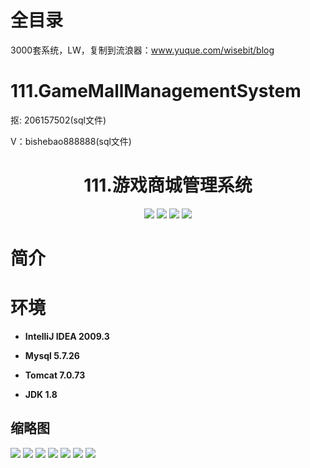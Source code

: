 # 全目录

3000套系统，LW，复制到流浪器：www.yuque.com/wisebit/blog
# 111.GameMallManagementSystem

<p>抠: 206157502(sql文件)</p>
<p>V：bishebao888888(sql文件)</p>

<p><h1 align="center">111.游戏商城管理系统</h1></p>


<p align="center">
	<img src="https://img.shields.io/badge/jdk-1.8-orange.svg"/>
    <img src="https://img.shields.io/badge/spring-5.x-lightgrey.svg"/>
    <img src="https://img.shields.io/badge/springmvc-3.x-blue.svg"/>
    <img src="https://img.shields.io/badge/mybatis-5.x-yellow.svg"/>
</p>

# 简介
>
> 



# 环境

- <b>IntelliJ IDEA 2009.3</b>

- <b>Mysql 5.7.26</b>

- <b>Tomcat 7.0.73</b>

- <b>JDK 1.8</b>




## 缩略图

![](https://bitwise.oss-cn-heyuan.aliyuncs.com/2024/9/10/ff2dbe83-084e-4d2f-9f2e-940c9764099b.png)
![](https://bitwise.oss-cn-heyuan.aliyuncs.com/2024/9/10/6a623ef6-344f-4bb7-a34f-90537ff795f4.png)
![](https://bitwise.oss-cn-heyuan.aliyuncs.com/2024/9/10/9b68e1c7-8fde-4ce2-9e54-26d7e6015614.png)
![](https://bitwise.oss-cn-heyuan.aliyuncs.com/2024/9/10/556f787f-c885-427f-bfec-b28f9e34c398.png)
![](https://bitwise.oss-cn-heyuan.aliyuncs.com/2024/9/10/12b10df2-43fa-4516-8f42-feee6cc3b20f.png)
![](https://bitwise.oss-cn-heyuan.aliyuncs.com/2024/9/10/07a8f521-1a54-40dc-bc1a-71415ed99399.png)
![](https://bitwise.oss-cn-heyuan.aliyuncs.com/2024/9/10/efc1db4e-62a9-4b9e-a9e6-c8556b549330.png)

